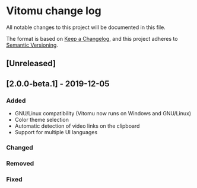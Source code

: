 # Vitomu change log

All notable changes to this project will be documented in this file.

The format is based on [Keep a Changelog](https://keepachangelog.com/en/1.0.0/),
and this project adheres to [Semantic Versioning](https://semver.org/spec/v2.0.0.html).

## [Unreleased]

## [2.0.0-beta.1] - 2019-12-05
### Added
- GNU/Linux compatibility (Vitomu now runs on Windows and GNU/Linux)
- Color theme selection
- Automatic detection of video links on the clipboard
- Support for multiple UI languages
### Changed
### Removed
### Fixed